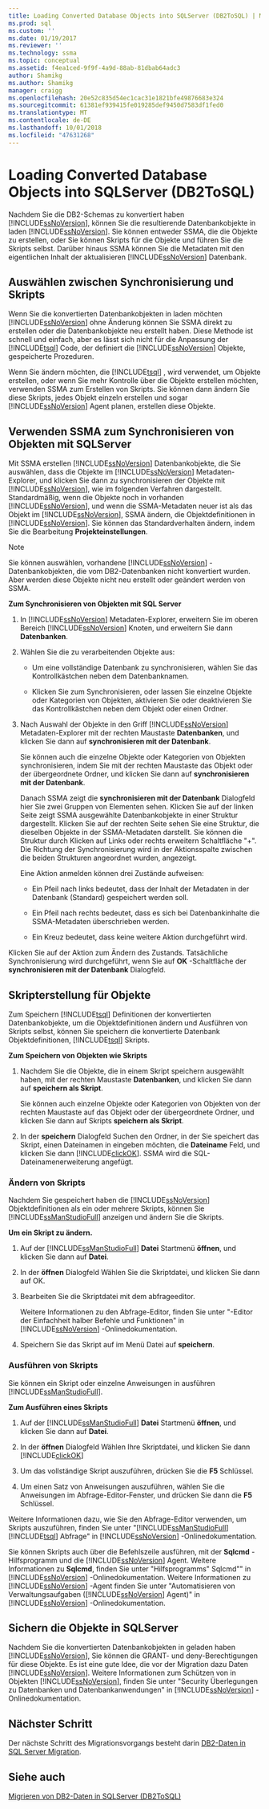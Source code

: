 ```yaml
---
title: Loading Converted Database Objects into SQLServer (DB2ToSQL) | Microsoft-Dokumentation
ms.prod: sql
ms.custom: ''
ms.date: 01/19/2017
ms.reviewer: ''
ms.technology: ssma
ms.topic: conceptual
ms.assetid: f4ea1ced-9f9f-4a9d-88ab-81dbab64adc3
author: Shamikg
ms.author: Shamikg
manager: craigg
ms.openlocfilehash: 20e52c835d54ec1cac31e1821bfe49876683e324
ms.sourcegitcommit: 61381ef939415fe019285def9450d7583df1fed0
ms.translationtype: MT
ms.contentlocale: de-DE
ms.lasthandoff: 10/01/2018
ms.locfileid: "47631268"
---
```

# <a name="loading-converted-database-objects-into-sql-server-db2tosql"></a>Loading Converted Database Objects into SQLServer (DB2ToSQL)
Nachdem Sie die DB2-Schemas zu konvertiert haben [!INCLUDE[ssNoVersion](../../includes/ssnoversion-md.md)], können Sie die resultierende Datenbankobjekte in laden [!INCLUDE[ssNoVersion](../../includes/ssnoversion-md.md)]. Sie können entweder SSMA, die die Objekte zu erstellen, oder Sie können Skripts für die Objekte und führen Sie die Skripts selbst. Darüber hinaus SSMA können Sie die Metadaten mit den eigentlichen Inhalt der aktualisieren [!INCLUDE[ssNoVersion](../../includes/ssnoversion-md.md)] Datenbank.  
  
## <a name="choosing-between-synchronization-and-scripts"></a>Auswählen zwischen Synchronisierung und Skripts  
Wenn Sie die konvertierten Datenbankobjekten in laden möchten [!INCLUDE[ssNoVersion](../../includes/ssnoversion-md.md)] ohne Änderung können Sie SSMA direkt zu erstellen oder die Datenbankobjekte neu erstellt haben. Diese Methode ist schnell und einfach, aber es lässt sich nicht für die Anpassung der [!INCLUDE[tsql](../../includes/tsql-md.md)] Code, der definiert die [!INCLUDE[ssNoVersion](../../includes/ssnoversion-md.md)] Objekte, gespeicherte Prozeduren.  
  
Wenn Sie ändern möchten, die [!INCLUDE[tsql](../../includes/tsql-md.md)] , wird verwendet, um Objekte erstellen, oder wenn Sie mehr Kontrolle über die Objekte erstellen möchten, verwenden SSMA zum Erstellen von Skripts. Sie können dann ändern Sie diese Skripts, jedes Objekt einzeln erstellen und sogar [!INCLUDE[ssNoVersion](../../includes/ssnoversion-md.md)] Agent planen, erstellen diese Objekte.  
  
## <a name="using-ssma-to-synchronize-objects-with-sql-server"></a>Verwenden SSMA zum Synchronisieren von Objekten mit SQLServer  
Mit SSMA erstellen [!INCLUDE[ssNoVersion](../../includes/ssnoversion-md.md)] Datenbankobjekte, die Sie auswählen, dass die Objekte im [!INCLUDE[ssNoVersion](../../includes/ssnoversion-md.md)] Metadaten-Explorer, und klicken Sie dann zu synchronisieren der Objekte mit [!INCLUDE[ssNoVersion](../../includes/ssnoversion-md.md)], wie im folgenden Verfahren dargestellt. Standardmäßig, wenn die Objekte noch in vorhanden [!INCLUDE[ssNoVersion](../../includes/ssnoversion-md.md)], und wenn die SSMA-Metadaten neuer ist als das Objekt im [!INCLUDE[ssNoVersion](../../includes/ssnoversion-md.md)], SSMA ändern, die Objektdefinitionen in [!INCLUDE[ssNoVersion](../../includes/ssnoversion-md.md)]. Sie können das Standardverhalten ändern, indem Sie die Bearbeitung **Projekteinstellungen**.  
  
> [!NOTE]  
> Sie können auswählen, vorhandene [!INCLUDE[ssNoVersion](../../includes/ssnoversion-md.md)] -Datenbankobjekten, die vom DB2-Datenbanken nicht konvertiert wurden. Aber werden diese Objekte nicht neu erstellt oder geändert werden von SSMA.  
  
**Zum Synchronisieren von Objekten mit SQL Server**  
  
1.  In [!INCLUDE[ssNoVersion](../../includes/ssnoversion-md.md)] Metadaten-Explorer, erweitern Sie im oberen Bereich [!INCLUDE[ssNoVersion](../../includes/ssnoversion-md.md)] Knoten, und erweitern Sie dann **Datenbanken**.  
  
2.  Wählen Sie die zu verarbeitenden Objekte aus:  
  
    -   Um eine vollständige Datenbank zu synchronisieren, wählen Sie das Kontrollkästchen neben dem Datenbanknamen.  
  
    -   Klicken Sie zum Synchronisieren, oder lassen Sie einzelne Objekte oder Kategorien von Objekten, aktivieren Sie oder deaktivieren Sie das Kontrollkästchen neben dem Objekt oder einen Ordner.  
  
3.  Nach Auswahl der Objekte in den Griff [!INCLUDE[ssNoVersion](../../includes/ssnoversion-md.md)] Metadaten-Explorer mit der rechten Maustaste **Datenbanken**, und klicken Sie dann auf **synchronisieren mit der Datenbank**.  
  
    Sie können auch die einzelne Objekte oder Kategorien von Objekten synchronisieren, indem Sie mit der rechten Maustaste das Objekt oder der übergeordnete Ordner, und klicken Sie dann auf **synchronisieren mit der Datenbank**.  
  
    Danach SSMA zeigt die **synchronisieren mit der Datenbank** Dialogfeld hier Sie zwei Gruppen von Elementen sehen. Klicken Sie auf der linken Seite zeigt SSMA ausgewählte Datenbankobjekte in einer Struktur dargestellt. Klicken Sie auf der rechten Seite sehen Sie eine Struktur, die dieselben Objekte in der SSMA-Metadaten darstellt. Sie können die Struktur durch Klicken auf Links oder rechts erweitern Schaltfläche "+". Die Richtung der Synchronisierung wird in der Aktionsspalte zwischen die beiden Strukturen angeordnet wurden, angezeigt.  
  
    Eine Aktion anmelden können drei Zustände aufweisen:  
  
    -   Ein Pfeil nach links bedeutet, dass der Inhalt der Metadaten in der Datenbank (Standard) gespeichert werden soll.  
  
    -   Ein Pfeil nach rechts bedeutet, dass es sich bei Datenbankinhalte die SSMA-Metadaten überschrieben werden.  
  
    -   Ein Kreuz bedeutet, dass keine weitere Aktion durchgeführt wird.  
  
Klicken Sie auf der Aktion zum Ändern des Zustands. Tatsächliche Synchronisierung wird durchgeführt, wenn Sie auf **OK** -Schaltfläche der **synchronisieren mit der Datenbank** Dialogfeld.  
  
## <a name="scripting-objects"></a>Skripterstellung für Objekte  
Zum Speichern [!INCLUDE[tsql](../../includes/tsql-md.md)] Definitionen der konvertierten Datenbankobjekte, um die Objektdefinitionen ändern und Ausführen von Skripts selbst, können Sie speichern die konvertierte Datenbank Objektdefinitionen, [!INCLUDE[tsql](../../includes/tsql-md.md)] Skripts.  
  
**Zum Speichern von Objekten wie Skripts**  
  
1.  Nachdem Sie die Objekte, die in einem Skript speichern ausgewählt haben, mit der rechten Maustaste **Datenbanken**, und klicken Sie dann auf **speichern als Skript**.  
  
    Sie können auch einzelne Objekte oder Kategorien von Objekten von der rechten Maustaste auf das Objekt oder der übergeordnete Ordner, und klicken Sie dann auf Skripts **speichern als Skript**.  
  
2.  In der **speichern** Dialogfeld Suchen den Ordner, in der Sie speichert das Skript, einen Dateinamen in eingeben möchten, die **Dateiname** Feld, und klicken Sie dann [!INCLUDE[clickOK](../../includes/clickok-md.md)]. SSMA wird die SQL-Dateinamenerweiterung angefügt.  
  
### <a name="modifying-scripts"></a>Ändern von Skripts  
Nachdem Sie gespeichert haben die [!INCLUDE[ssNoVersion](../../includes/ssnoversion-md.md)] Objektdefinitionen als ein oder mehrere Skripts, können Sie [!INCLUDE[ssManStudioFull](../../includes/ssmanstudiofull-md.md)] anzeigen und ändern Sie die Skripts.  
  
**Um ein Skript zu ändern.**  
  
1.  Auf der [!INCLUDE[ssManStudioFull](../../includes/ssmanstudiofull-md.md)] **Datei** Startmenü **öffnen**, und klicken Sie dann auf **Datei**.  
  
2.  In der **öffnen** Dialogfeld Wählen Sie die Skriptdatei, und klicken Sie dann auf OK.
  
3.  Bearbeiten Sie die Skriptdatei mit dem abfrageeditor.  
  
    Weitere Informationen zu den Abfrage-Editor, finden Sie unter "-Editor der Einfachheit halber Befehle und Funktionen" in [!INCLUDE[ssNoVersion](../../includes/ssnoversion-md.md)] -Onlinedokumentation.  
  
4.  Speichern Sie das Skript auf im Menü Datei auf **speichern**.  
  
### <a name="running-scripts"></a>Ausführen von Skripts  
Sie können ein Skript oder einzelne Anweisungen in ausführen [!INCLUDE[ssManStudioFull](../../includes/ssmanstudiofull-md.md)].  
  
**Zum Ausführen eines Skripts**  
  
1.  Auf der [!INCLUDE[ssManStudioFull](../../includes/ssmanstudiofull-md.md)] **Datei** Startmenü **öffnen**, und klicken Sie dann auf **Datei**.  
  
2.  In der **öffnen** Dialogfeld Wählen Ihre Skriptdatei, und klicken Sie dann [!INCLUDE[clickOK](../../includes/clickok-md.md)]  
  
3.  Um das vollständige Skript auszuführen, drücken Sie die **F5** Schlüssel.  
  
4.  Um einen Satz von Anweisungen auszuführen, wählen Sie die Anweisungen im Abfrage-Editor-Fenster, und drücken Sie dann die **F5** Schlüssel.  
  
Weitere Informationen dazu, wie Sie den Abfrage-Editor verwenden, um Skripts auszuführen, finden Sie unter "[!INCLUDE[ssManStudioFull](../../includes/ssmanstudiofull-md.md)] [!INCLUDE[tsql](../../includes/tsql-md.md)] Abfrage" in [!INCLUDE[ssNoVersion](../../includes/ssnoversion-md.md)] -Onlinedokumentation.  
  
Sie können Skripts auch über die Befehlszeile ausführen, mit der **Sqlcmd** -Hilfsprogramm und die [!INCLUDE[ssNoVersion](../../includes/ssnoversion-md.md)] Agent. Weitere Informationen zu **Sqlcmd**, finden Sie unter "Hilfsprogramms" Sqlcmd"" in [!INCLUDE[ssNoVersion](../../includes/ssnoversion-md.md)] -Onlinedokumentation. Weitere Informationen zu [!INCLUDE[ssNoVersion](../../includes/ssnoversion-md.md)] -Agent finden Sie unter "Automatisieren von Verwaltungsaufgaben ([!INCLUDE[ssNoVersion](../../includes/ssnoversion-md.md)] Agent)" in [!INCLUDE[ssNoVersion](../../includes/ssnoversion-md.md)] -Onlinedokumentation.  
  
## <a name="securing-objects-in-sql-server"></a>Sichern die Objekte in SQLServer  
Nachdem Sie die konvertierten Datenbankobjekten in geladen haben [!INCLUDE[ssNoVersion](../../includes/ssnoversion-md.md)], Sie können die GRANT- und deny-Berechtigungen für diese Objekte. Es ist eine gute Idee, die vor der Migration dazu Daten [!INCLUDE[ssNoVersion](../../includes/ssnoversion-md.md)]. Weitere Informationen zum Schützen von in Objekten [!INCLUDE[ssNoVersion](../../includes/ssnoversion-md.md)], finden Sie unter "Security Überlegungen zu Datenbanken und Datenbankanwendungen" in [!INCLUDE[ssNoVersion](../../includes/ssnoversion-md.md)] -Onlinedokumentation.  
  
## <a name="next-step"></a>Nächster Schritt  
Der nächste Schritt des Migrationsvorgangs besteht darin [DB2-Daten in SQL Server Migration](http://msdn.microsoft.com/86cbd39f-6dac-409a-9ce1-7dd54403f84b).  
  
## <a name="see-also"></a>Siehe auch  
[Migrieren von DB2-Daten in SQLServer &#40;DB2ToSQL&#41;](../../ssma/db2/migrating-db2-data-into-sql-server-db2tosql.md)  
  
